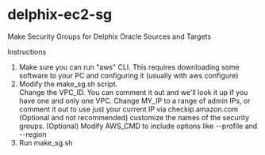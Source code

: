 # delphix-ec2-sg
Make Security Groups for Delphix Oracle Sources and Targets

Instructions

1)  Make sure you can run "aws" CLI.  This requires downloading some software to your PC and configuring it (usually with aws configure)
2)  Modify the make_sg.sh script.  
    Change the VPC_ID.  You can comment it out and we'll look it up if you have one and only one VPC.
    Change MY_IP to a range of admin IPs, or comment it out to use just your current IP via checkip.amazon.com
    (Optional and not recommended) customize the names of the security groups.
    (Optional)  Modify AWS_CMD to include options like --profile <string> and --region <string>
3)  Run make_sg.sh
    
   
